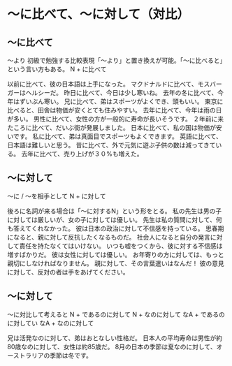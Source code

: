 # 〜に比べて、〜に対して（対比）


## 〜に比べて
〜より 初級で勉強する比較表現「〜より」と置き換えが可能。「〜に比べると」という言い方もある。
N + に比べて

以前に比べて、彼の日本語は上手になった。
マクドナルドに比べて、モスバーガーはヘルシーだ。
昨日に比べて、今日は少し寒いね。
去年の冬に比べて、今年はずいぶん寒い。
兄に比べて、弟はスポーツがよくでき、頭もいい。
東京に比べると、田舎は物価が安くとても住みやすい。
去年に比べて、今年は雨の日が多い。
男性に比べて、女性の方が一般的に寿命が長いそうです。
２年前に来たころに比べて、だいぶ街が発展しました。
日本に比べて、私の国は物価が安いです。
私に比べて、弟は真面目でスポーツもよくできます。
英語に比べて、日本語は難しいと思う。
昔に比べて、外で元気に遊ぶ子供の数は減ってきている。
去年に比べて、売り上げが３０%も増えた。


## 〜に対して
〜に / 〜を相手として
N + に対して

後ろに名詞が来る場合は「〜に対するN」という形をとる。
私の先生は男の子に対しては厳しいが、女の子に対しては優しい。
先生は私の質問に対して、何も答えてくれなかった。
彼は日本の政治に対して不信感を持っている。
思春期になると、親に対して反抗したくなるものだ。
社会人になると自分の発言に対して責任を持たなくてはいけない。
いつも嘘をつくから、彼に対する不信感は増すばかりだ。
彼は女性に対しては優しい。
お年寄りの方に対しては、もっと親切にしなければなりません。
親に対して、その言葉遣いはなんだ！
彼の意見に対して、反対の者は手をあげてください。

## 〜に対して
〜に対比して考えると
N + であるのに対して N + なのに対して なA + であるのに対してい なA + なのに対して

兄は活発なのに対して、弟はおとなしい性格だ。
日本人の平均寿命は男性が約80歳なのに対して、女性は約85歳だ。
8月の日本の季節は夏なのに対して、オーストラリアの季節は冬です。